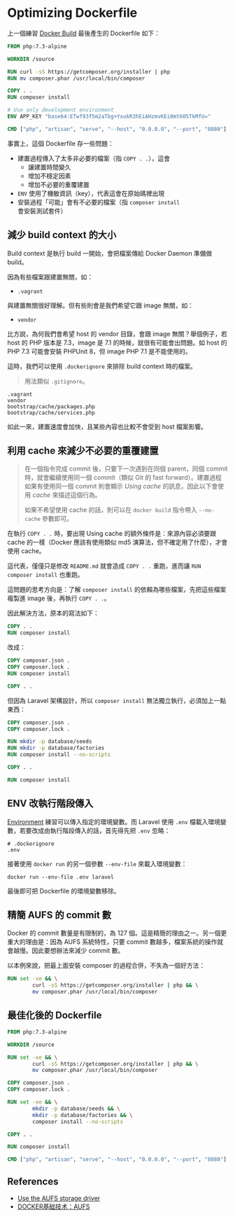 # Optimizing Dockerfile

上一個練習 [Docker Build](exercises-21-docker-build.md) 最後產生的 Dockerfile 如下：

```dockerfile
FROM php:7.3-alpine

WORKDIR /source

RUN curl -sS https://getcomposer.org/installer | php
RUN mv composer.phar /usr/local/bin/composer

COPY . .
RUN composer install

# Use only development environment
ENV APP_KEY "base64:ETwf93f5m2aTbg+YxukR3hEiAHzmvKEi0mt605TkMfU="

CMD ["php", "artisan", "serve", "--host", "0.0.0.0", "--port", "8080"]
```

事實上，這個 Dockerfile 存一些問題：

* 建置過程傳入了太多非必要的檔案（指 `COPY . .`），這會
  + 讓建置時間變久
  + 增加不穩定因素
  + 增加不必要的重覆建置
* `ENV` 使用了機敏資訊（key），代表這會在原始碼裡出現
* 安裝過程「可能」會有不必要的檔案（指 `composer install` 會安裝測試套件）

## 減少 build context 的大小

Build context 是執行 build 一開始，會把檔案傳給 Docker Daemon 準備做 build。

因為有些檔案跟建置無關，如：

* `.vagrant`

與建置無關很好理解。但有些則會是我們希望它跟 image 無關，如：

* `vendor`

比方說，為何我們會希望 host 的 vendor 目錄，會跟 image 無關？舉個例子，若 host 的 PHP 版本是 7.3，image 是 7.1 的時候，就很有可能會出問題。如 host 的 PHP 7.3 可能會安裝 PHPUnit 8，但 image PHP 7.1 是不能使用的。

這時，我們可以使用 `.dockerignore` 來排除 build context 時的檔案。

> 用法類似 `.gitignore`。

```
.vagrant
vendor
bootstrap/cache/packages.php
bootstrap/cache/services.php
```

如此一來，建置速度會加快，且某些內容也比較不會受到 host 檔案影響。

## 利用 cache 來減少不必要的重覆建置

> 在一個指令完成 commit 後，只要下一次遇到在同個 parent，同個 commit 時，就會繼續使用同一個 commit（類似 Git 的 fast forward）。建置過程如果有使用同一個 commit 則會顯示 *Using cache* 的訊息，因此以下會使用 *cache* 來描述這個行為。
> 
> 如果不希望使用 cache 的話，則可以在 `docker build` 指令帶入 `--no-cache` 參數即可。

在執行 `COPY . .` 時，要出現 Using cache 的額外條件是：來源內容必須要跟 cache 的一樣（Docker 應該有使用類似 md5 演算法，但不確定用了什麼），才會使用 cache。

這代表，僅僅只是修改 `README.md` 就會造成 `COPY . .` 重跑，進而讓 `RUN composer install` 也重跑。 

這問題的思考方向是：了解 `composer install` 的依賴為哪些檔案，先把這些檔案複製進 image 後，再執行 `COPY . .`。

因此解決方法，原本的寫法如下：

```dockerfile
COPY . .
RUN composer install
```

改成：

```dockerfile
COPY composer.json .
COPY composer.lock .
RUN composer install

COPY . .
```

但因為 Laravel 架構設計，所以 `composer install` 無法獨立執行，必須加上一點東西：

```dockerfile
COPY composer.json .
COPY composer.lock .

RUN mkdir -p database/seeds
RUN mkdir -p database/factories
RUN composer install --no-scripts

COPY . .

RUN composer install
```

## ENV 改執行階段傳入

[Environment](exercises-11-environment.md) 練習可以傳入指定的環境變數。而 Laravel 使用 `.env` 檔載入環境變數，若要改成由執行階段傳入的話，首先得先把 `.env` 忽略：

```
# .dockerignore
.env
```

接著使用 `docker run` 的另一個參數 `--env-file` 來載入環境變數：

```
docker run --env-file .env laravel
```

最後即可把 Dockerfile 的環境變數移除。

## 精簡 AUFS 的 commit 數

Docker 的 commit 數量是有限制的，為 127 個。這是精簡的理由之一。另一個更重大的理由是：因為 AUFS 系統特性，只要 commit 數越多，檔案系統的操作就會越慢。因此要想辦法來減少 commit 數。

以本例來說，把最上面安裝 composer 的過程合併，不失為一個好方法：

```dockerfile
RUN set -xe && \
        curl -sS https://getcomposer.org/installer | php && \
        mv composer.phar /usr/local/bin/composer
```

## 最佳化後的 Dockerfile

```dockerfile
FROM php:7.3-alpine

WORKDIR /source

RUN set -xe && \
        curl -sS https://getcomposer.org/installer | php && \
        mv composer.phar /usr/local/bin/composer

COPY composer.json .
COPY composer.lock .

RUN set -xe && \
        mkdir -p database/seeds && \
        mkdir -p database/factories && \
        composer install --no-scripts

COPY . .

RUN composer install

CMD ["php", "artisan", "serve", "--host", "0.0.0.0", "--port", "8080"]
```

## References

* [Use the AUFS storage driver](https://docs.docker.com/storage/storagedriver/aufs-driver/)
* [DOCKER基础技术：AUFS](https://coolshell.cn/articles/17061.html)
